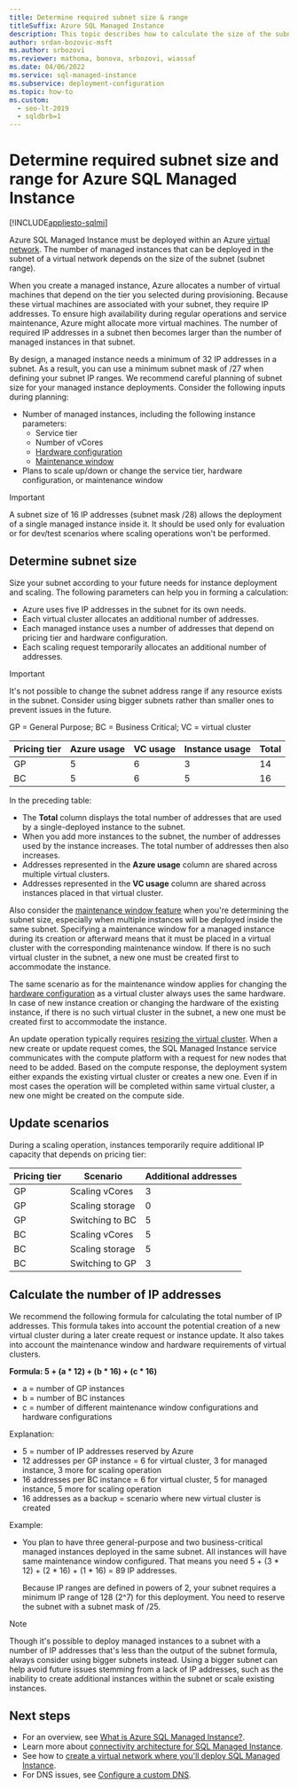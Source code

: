 ```yaml
---
title: Determine required subnet size & range
titleSuffix: Azure SQL Managed Instance
description: This topic describes how to calculate the size of the subnet where Azure SQL Managed Instance will be deployed.
author: srdan-bozovic-msft
ms.author: srbozovi
ms.reviewer: mathoma, bonova, srbozovi, wiassaf
ms.date: 04/06/2022
ms.service: sql-managed-instance
ms.subservice: deployment-configuration
ms.topic: how-to
ms.custom:
  - seo-lt-2019
  - sqldbrb=1
---
```

# Determine required subnet size and range for Azure SQL Managed Instance
[!INCLUDE[appliesto-sqlmi](../includes/appliesto-sqlmi.md)]

Azure SQL Managed Instance must be deployed within an Azure [virtual network](/azure/virtual-network/virtual-networks-overview). The number of managed instances that can be deployed in the subnet of a virtual network depends on the size of the subnet (subnet range).

When you create a managed instance, Azure allocates a number of virtual machines that depend on the tier you selected during provisioning. Because these virtual machines are associated with your subnet, they require IP addresses. To ensure high availability during regular operations and service maintenance, Azure might allocate more virtual machines. The number of required IP addresses in a subnet then becomes larger than the number of managed instances in that subnet.

By design, a managed instance needs a minimum of 32 IP addresses in a subnet. As a result, you can use a minimum subnet mask of /27 when defining your subnet IP ranges. We recommend careful planning of subnet size for your managed instance deployments. Consider the following inputs during planning:

- Number of managed instances, including the following instance parameters:
  - Service tier
  - Number of vCores
  - [Hardware configuration](resource-limits.md#hardware-configuration-characteristics)
  - [Maintenance window](../database/maintenance-window.md)
- Plans to scale up/down or change the service tier, hardware configuration, or maintenance window

> [!IMPORTANT]
> A subnet size of 16 IP addresses (subnet mask /28) allows the deployment of a single managed instance inside it. It should be used only for evaluation or for dev/test scenarios where scaling operations won't be performed. 

## Determine subnet size

Size your subnet according to your future needs for instance deployment and scaling. The following parameters can help you in forming a calculation:

- Azure uses five IP addresses in the subnet for its own needs.
- Each virtual cluster allocates an additional number of addresses. 
- Each managed instance uses a number of addresses that depend on pricing tier and hardware configuration.
- Each scaling request temporarily allocates an additional number of addresses.

> [!IMPORTANT]
> It's not possible to change the subnet address range if any resource exists in the subnet. Consider using bigger subnets rather than smaller ones to prevent issues in the future.

GP = General Purpose; 
BC = Business Critical; 
VC = virtual cluster

| **Pricing tier** | **Azure usage** | **VC usage** | **Instance usage** | **Total** |
| --- | --- | --- | --- | --- |
| GP | 5 | 6 | 3 | 14 |
| BC | 5 | 6 | 5 | 16 |

In the preceding table:

- The **Total** column displays the total number of addresses that are used by a single-deployed instance to the subnet.
- When you add more instances to the subnet, the number of addresses used by the instance increases. The total number of addresses then also increases.
- Addresses represented in the **Azure usage** column are shared across multiple virtual clusters.
- Addresses represented in the **VC usage** column are shared across instances placed in that virtual cluster.

Also consider the [maintenance window feature](../database/maintenance-window.md) when you're determining the subnet size, especially when multiple instances will be deployed inside the same subnet. Specifying a maintenance window for a managed instance during its creation or afterward means that it must be placed in a virtual cluster with the corresponding maintenance window. If there is no such virtual cluster in the subnet, a new one must be created first to accommodate the instance.

The same scenario as for the maintenance window applies for changing the [hardware configuration](resource-limits.md#hardware-configuration-characteristics) as a virtual cluster always uses the same hardware. In case of new instance creation or changing the hardware of the existing instance, if there is no such virtual cluster in the subnet, a new one must be created first to accommodate the instance.

An update operation typically requires [resizing the virtual cluster](management-operations-overview.md). When a new create or update request comes, the SQL Managed Instance service communicates with the compute platform with a request for new nodes that need to be added. Based on the compute response, the deployment system either expands the existing virtual cluster or creates a new one. Even if in most cases the operation will be completed within same virtual cluster, a new one might be created on the compute side. 


## Update scenarios

During a scaling operation, instances temporarily require additional IP capacity that depends on pricing tier:

| **Pricing tier** | **Scenario** | **Additional addresses**  |
| --- | --- | --- |
| GP | Scaling vCores | 3 |
| GP | Scaling storage | 0 |
| GP | Switching to BC | 5 |
| BC | Scaling vCores | 5 |
| BC | Scaling storage | 5 |
| BC | Switching to GP | 3 |

## Calculate the number of IP addresses

We recommend the following formula for calculating the total number of IP addresses. This formula takes into account the potential creation of a new virtual cluster during a later create request or instance update. It also takes into account the maintenance window and hardware requirements of virtual clusters.

**Formula: 5 + (a * 12) + (b * 16) + (c * 16)**

- a = number of GP instances
- b = number of BC instances
- c = number of different maintenance window configurations and hardware configurations

Explanation:
- 5 = number of IP addresses reserved by Azure
- 12 addresses per GP instance = 6 for virtual cluster, 3 for managed instance, 3 more for scaling operation
- 16 addresses per BC instance = 6 for virtual cluster, 5 for managed instance, 5 more for scaling operation
- 16 addresses as a backup = scenario where new virtual cluster is created

Example: 
- You plan to have three general-purpose and two business-critical managed instances deployed in the same subnet. All instances will have same maintenance window configured. That means you need 5 + (3 * 12) + (2 * 16) + (1 * 16) = 89 IP addresses. 

  Because IP ranges are defined in powers of 2, your subnet requires a minimum IP range of 128 (2^7) for this deployment. You need to reserve the subnet with a subnet mask of /25.

> [!NOTE]
> Though it's possible to deploy managed instances to a subnet with a number of IP addresses that's less than the output of the subnet formula, always consider using bigger subnets instead. Using a bigger subnet can help avoid future issues stemming from a lack of IP addresses, such as the inability to create additional instances within the subnet or scale existing instances. 

## Next steps

- For an overview, see [What is Azure SQL Managed Instance?](sql-managed-instance-paas-overview.md).
- Learn more about [connectivity architecture for SQL Managed Instance](connectivity-architecture-overview.md).
- See how to [create a virtual network where you'll deploy SQL Managed Instance](virtual-network-subnet-create-arm-template.md).
- For DNS issues, see [Configure a custom DNS](custom-dns-configure.md).
